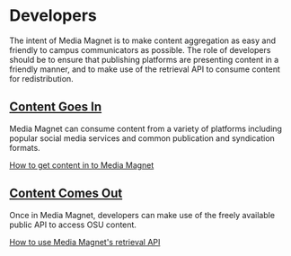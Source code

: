 Developers
==========

The intent of Media Magnet is to make content aggregation as easy and friendly
to campus communicators as possible. The role of developers should be to ensure
that publishing platforms are presenting content in a friendly manner, and to
make use of the retrieval API to consume content for redistribution.

[Content Goes In](subscription.md)
----------------------------------
Media Magnet can consume content from a variety of platforms including popular
social media services and common publication and syndication formats.

[How to get content in to Media Magnet](subscription.md)

[Content Comes Out](../api/README.md)
-------------------------------------
Once in Media Magnet, developers can make use of the freely available public
API to access OSU content.

[How to use Media Magnet's retrieval API](../api/README.md)
